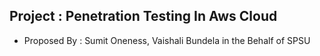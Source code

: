 ## Project : Penetration Testing In Aws Cloud
- Proposed By : Sumit Oneness, Vaishali Bundela in the Behalf of SPSU
